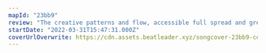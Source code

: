 ```yaml
---
mapId: "23bb9"
review: "The creative patterns and flow, accessible full spread and great  chroma light show that is intense without blinding make this map shine!"
startDate: "2022-03-31T15:47:31.000Z"
coverUrlOverwrite: https://cdn.assets.beatleader.xyz/songcover-23bb9-cover.jpg
---
```

